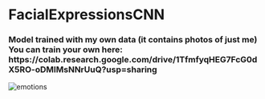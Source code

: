 # FacialExpressionsCNN

<h3>Model trained with my own data (it contains photos of just me) <br> You can train your own here: https://colab.research.google.com/drive/1TfmfyqHEG7FcG0dX5RO-oDMlMsNNrUuQ?usp=sharing</h3>

![emotions](https://user-images.githubusercontent.com/73878161/186632867-9cef1aec-9b7e-48ee-b8f2-9d5a4a6471ed.gif)
